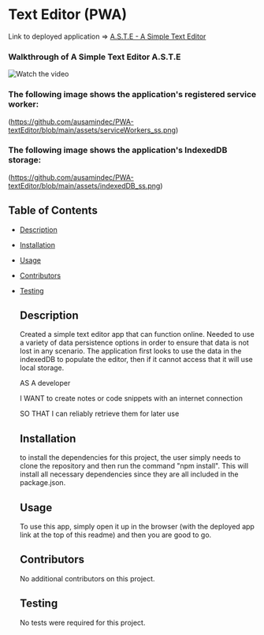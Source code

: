
  # Text Editor (PWA)
  
  Link to deployed application => [A.S.T.E - A Simple Text Editor](https://aste-text.herokuapp.com/)

  ### Walkthrough of A Simple Text Editor A.S.T.E

  ![Watch the video](https://github.com/ausamindec/PWA-textEditor/blob/main/assets/aste.gif)

  ### The following image shows the application's registered service worker:

(https://github.com/ausamindec/PWA-textEditor/blob/main/assets/serviceWorkers_ss.png)

  ### The following image shows the application's IndexedDB storage:

  (https://github.com/ausamindec/PWA-textEditor/blob/main/assets/indexedDB_ss.png)


  
  ## Table of Contents
- [Description](#description)

- [Installation](#installation)

- [Usage](#usage)

- [Contributors](#contributors)

- [Testing](#testing)



  ## Description
  Created a simple text editor app that can function online. Needed to use a variety of data persistence options in order to ensure that data is not lost in any scenario. The application first looks to use the data in the indexedDB to populate the editor, then if it cannot access that it will use local storage.
  
  AS A developer
  
  I WANT to create notes or code snippets with an internet connection
  
  SO THAT I can reliably retrieve them for later use
  
  ## Installation
  to install the dependencies for this project, the user simply needs to clone the repository and then run the command "npm install". This will install all necessary dependencies since they are all included in the package.json. 
  ## Usage
  To use this app, simply open it up in the browser (with the deployed app link at the top of this readme) and then you are good to go.
  ## Contributors
  No additional contributors on this project. 
  ## Testing
  No tests were required for this project. 
 


